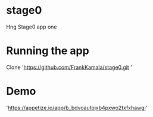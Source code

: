 # stage0
Hng Stage0 app one

# Running the app
 Clone 'https://github.com/FrankKamala/stage0.git
 '
# Demo
'https://appetize.io/app/b_bdvoautojxb4pxwo2txfxhawgi'
